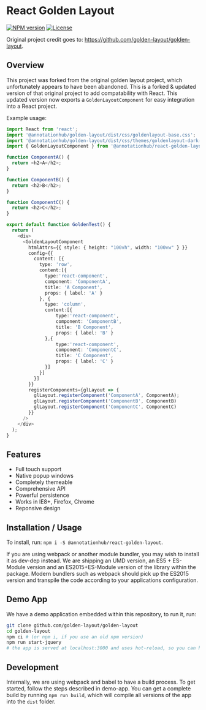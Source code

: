 # React Golden Layout
[![NPM version](https://img.shields.io/npm/v/@annotationhub/react-golden-layout)](https://www.npmjs.com/package/@annotationhub/react-golden-layout) [![License](https://img.shields.io/github/license/golden-layout/golden-layout)](https://img.shields.io/github/license/golden-layout/golden-layout)

Original project credit goes to: https://github.com/golden-layout/golden-layout.

## Overview
This project was forked from the original golden layout project, which unfortunately appears to have been abandoned. This is a forked & updated version of that original project to add compatability with React. This updated version now exports a `GoldenLayoutComponent` for easy integration into a React project.

Example usage:
```typescript
import React from 'react';
import '@annotationhub/golden-layout/dist/css/goldenlayout-base.css';
import '@annotationhub/golden-layout/dist/css/themes/goldenlayout-dark-theme.css';
import { GoldenLayoutComponent } from '@annotationhub/react-golden-layout';

function ComponentA() {
  return <h2>A</h2>;
}

function ComponentB() {
  return <h2>B</h2>;
}

function ComponentC() {
  return <h2>C</h2>;
}

export default function GoldenTest() {
  return (
    <div>
      <GoldenLayoutComponent
        htmlAttrs={{ style: { height: "100vh", width: "100vw" } }}
        config={{
          content: [{
            type: 'row',
            content:[{
              type:'react-component',
              component: 'ComponentA',
              title: 'A Component',
              props: { label: 'A' }
            }, {
              type: 'column',
              content:[{
                  type:'react-component',
                  component: 'ComponentB',
                  title: 'B Component',
                  props: { label: 'B' }
              },{
                  type:'react-component',
                  component: 'ComponentC',
                  title: 'C Component',
                  props: { label: 'C' }
              }]
            }]
          }]
        }}
        registerComponents={glLayout => {
          glLayout.registerComponent('ComponentA', ComponentA);
          glLayout.registerComponent('ComponentB', ComponentB)
          glLayout.registerComponent('ComponentC', ComponentC)
        }}
      />
    </div>
  );
}
```

## Features

* Full touch support
* Native popup windows
* Completely themeable
* Comprehensive API
* Powerful persistence
* Works in IE8+, Firefox, Chrome
* Reponsive design


## Installation / Usage

To install, run: `npm i -S @annotationhub/react-golden-layout`.

If you are using webpack or another module bundler, you may wish to install it as dev-dep instead. 
We are shipping an UMD version, an ES5 + ES-Module version and an ES2015+ES-Module version of the library within the package.
Modern bundlers such as webpack should pick up the ES2015 version and transpile the code according to your applications configuration.

## Demo App

We have a demo application embedded within this repository, to run it, run:

```sh
git clone github.com/golden-layout/golden-layout
cd golden-layout
npm ci # (or npm i, if you use an old npm version)
npm run start-jquery
# the app is served at localhost:3000 and uses hot-reload, so you can hack right away within the library and the application.
```

## Development

Internally, we are using webpack and babel to have a build process. 
To get started, follow the steps described in demo-app. 
You can get a complete build by running `npm run build`, which will compile all versions of the app into the `dist` folder.

